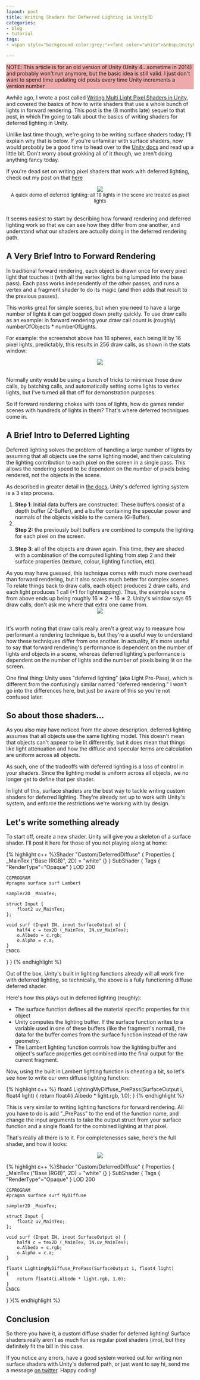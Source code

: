 ```yaml
---
layout: post
title: Writing Shaders for Deferred Lighting in Unity3D
categories:
- blog
- tutorial
tags:
- <span style="background-color:grey;"><font color="white">&nbsp;Unity&nbsp;</font></span>

---
```


<div style="background-color:#EEAAAA;">NOTE: This article is for an old version of Unity (Unity 4...sometime in 2014) and probably won't run anymore, but the basic idea is still valid. I just don't want to spend time updating old posts every time Unity increments a version number
</div>


Awhile ago, I wrote a post called [Writing Multi Light Pixel Shaders in Unity](http://kylehalladay.com/all/blog/2013/10/13/Multi-Light-Diffuse.html), and covered the basics of how to write shaders that use a whole bunch of lights in forward rendering. This post is the (8 months late) sequel to that post, in which I'm going to talk about the basics of writing shaders for deferred lighting in Unity.

Unlike last time though, we're going to be writing surface shaders today; I'll explain why that is below. If you're unfamiliar with surface shaders, now would probably be a good time to head over to the [Unity docs](https://docs.unity3d.com/Documentation/Components/SL-SurfaceShaders.html) and read up a little bit. Don't worry about grokking all of it though, we aren't doing anything fancy today.

If you're dead set on writing pixel shaders that work with deferred lighting, check out my post on that [here](http://kylehalladay.com/blog/tutorial/2015/01/03/Deferred-Pixel-Shaders.html)

<div align="center">
	 	
<img src="/images/post&#95;images/2014-04-05/Deferred_intro.png" />
<br>
<font size="2">A quick demo of deferred lighting: all 16 lights in the scene are treated as pixel lights</font>
<br>

</div>

<br>

It seems easiest to start by describing how forward rendering and deferred lighting work so that we can see how they differ from one another, and understand what our shaders are actually doing in the deferred rendering path.

<h2>A Very Brief Intro to Forward Rendering</h2>

In traditional forward rendering, each object is drawn once for every pixel light that touches it (with all the vertex lights being lumped into the base pass). Each pass works independently of the other passes, and runs a vertex and a fragment shader to do its magic (and then adds that result to the previous passes). 

This works great for simple scenes, but when you need to have a large number of lights it can get bogged down pretty quickly. To use draw calls as an example: in forward rendering your draw call count is (roughly) numberOfObjects * numberOfLights. 

For example: the screenshot above has 16 spheres, each being lit by 16 pixel lights, predictably, this results in 256 draw calls, as shown in the stats window:

<div align="center">
	 	
<img src="/images/post&#95;images/2014-04-05/Forward_drawcalls.png" />

</div>

<br>

Normally unity would be using a bunch of tricks to minimize those draw calls, by batching calls, and automatically setting some lights to vertex lights, but I've turned all that off for demonstration purposes.

So if forward rendering chokes with tons of lights, how do games render scenes with hundreds of lights in them? That's where deferred techniques come in. 

<h2>A Brief Intro to Deferred Lighting</h2>

Deferred lighting solves the problem of handling a large number of lights by assuming that all objects use the same lighting model, and then calculating the lighting contribution to each pixel on the screen in a single pass. This allows the rendering speed to be dependent on the number of pixels being rendered, not the objects in the scene.

As described in greater detail in [the docs](http://docs.unity3d.com/Documentation/Components/RenderTech-DeferredLighting.html), Unity's deferred lighting system is a 3 step process. 

<ol>
<li>
<strong>Step 1</strong>: Initial data buffers are constructed. These buffers consist of a depth buffer (Z-Buffer), and a buffer containing the specular power and normals of the objects visible to the camera (G-Buffer). </li>
<li><br>
<strong>Step 2:</strong> the previously built buffers are combined to compute the lighting for each pixel on the screen. 
</li><br>
<li>
<strong>Step 3</strong>: all of the objects are drawn again. This time, they are shaded with a combination of the computed lighting from step 2 and their surface properties (texture, colour, lighting function, etc).
</li>
</ol>
As you may have guessed, this technique comes with much more overhead than forward rendering, but it also scales much better for complex scenes. To relate things back to draw calls, each object produces 2 draw calls, and each light produces 1 call (+1 for lightmapping). Thus, the example scene from above ends up being roughly 16 &lowast; 2 + 16 &lowast; 2. Unity's window says 65 draw calls, don't ask me where that extra one came from. 

<div align="center">
	 	
<img src="/images/post&#95;images/2014-04-05/Deferred_drawcalls.png" />

</div>

<br>


It's worth noting that draw calls really aren't a great way to measure how performant a rendering technique is, but they're a useful way to understand how these techniques differ from one another. In actuality, it's more useful to say that forward rendering's performance is dependent on the number of lights and objects in a scene, whereas deferred lighting's performance is dependent on the number of lights and the number of pixels being lit on the screen.

One final thing: Unity uses "deferred lighting" (aka Light Pre-Pass), which is different from the confusingly similar named "deferred rendering." I won't go into the differences here, but just be aware of this so you're not confused later.

<h2>So about those shaders...</h2>

As you also may have noticed from the above description, deferred lighting assumes that all objects use the same lighting model. This doesn't mean that objects can't appear to be lit differently, but it does mean that things like light attenuation and how the diffuse and specular terms are calculation are uniform across all objects. 

As such, one of the tradeoffs with deferred lighting is a loss of control in your shaders. Since the lighting model is uniform across all objects, we no longer get to define that per shader. 

In light of this, surface shaders are the best way to tackle writing custom shaders for deferred lighting. They're already set up to work with Unity's system, and enforce the restrictions we're working with by design.

<h2>Let's write something already</h2>

To start off, create a new shader. Unity will give you a skeleton of a surface shader. I'll post it here for those of you not playing along at home:

{% highlight c++ %}Shader "Custom/DeferredDiffuse"
{
Properties 
{
	_MainTex ("Base (RGB)", 2D) = "white" {}
}
SubShader 
{
	Tags { "RenderType"="Opaque" }
	LOD 200
	
	CGPROGRAM
	#pragma surface surf Lambert

	sampler2D _MainTex;

	struct Input {
		float2 uv_MainTex;
	};

	void surf (Input IN, inout SurfaceOutput o) {
		half4 c = tex2D (_MainTex, IN.uv_MainTex);
		o.Albedo = c.rgb;
		o.Alpha = c.a;
	}
	ENDCG
} 
}
{% endhighlight %}

Out of the box, Unity's built in lighting functions already will all work fine with deferred lighting, so technically, the above is a fully functioning diffuse deferred shader. 

Here's how this plays out in deferred lighting (roughly): 

* The surface function defines all the material specific properties for this object
* Unity computes the lighting buffer. If the surface function writes to a variable used in one of these buffers (like the fragment's normal), the data for the buffer comes from the surface function instead of the raw geometry. 
* The Lambert lighting function controls how the lighting buffer and object's surface properties get combined into the final output for the current fragment.

Now, using the built in Lambert lighting function is cheating a bit, so let's see how to write our own diffuse lighting function:

{% highlight c++ %}
float4 LightingMyDiffuse_PrePass(SurfaceOutput i, float4 light)
{
	return float4(i.Albedo * light.rgb, 1.0);
}
{% endhighlight %}

This is very similar to writing lighting functions for forward rendering. All you have to do is add "_PrePass" to the end of the function name, and change the input arguments to take the output struct from your surface function and a single float4 for the combined lighting at that pixel. 

That's really all there is to it. For completenesses sake, here's the full shader, and how it looks:

<div align="center">
	 	
<img src="/images/post&#95;images/2014-04-05/Deferred_final.png" />

</div>

{% highlight c++ %}Shader "Custom/DeferredDiffuse"
{
Properties 
{
	_MainTex ("Base (RGB)", 2D) = "white" {}
}
SubShader 
{
	Tags { "RenderType"="Opaque" }
	LOD 200
	
	CGPROGRAM
	#pragma surface surf MyDiffuse

	sampler2D _MainTex;

	struct Input {
		float2 uv_MainTex;
	};

	void surf (Input IN, inout SurfaceOutput o) {
		half4 c = tex2D (_MainTex, IN.uv_MainTex);
		o.Albedo = c.rgb;
		o.Alpha = c.a;
	}
	
	float4 LightingMyDiffuse_PrePass(SurfaceOutput i, float4 light)
	{
		return float4(i.Albedo * light.rgb, 1.0);
	}
	ENDCG
} 
}{% endhighlight %}

<h2>Conclusion</h2>

So there you have it, a custom diffuse shader for deferred lighting! Surface shaders really aren't as much fun as regular pixel shaders (imo), but they definitely fit the bill in this case. 

If you notice any errors, have a good system worked out for writing non surface shaders with Unity's deferred path, or just want to say hi, send me a message [on twitter](http://twitter.com/khalladay). Happy coding!

